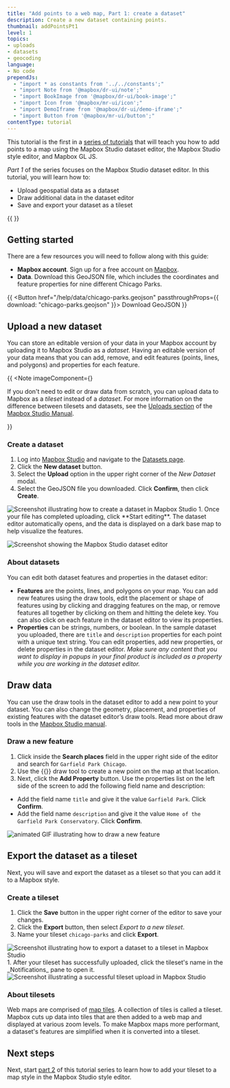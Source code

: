 ```yaml
---
title: "Add points to a web map, Part 1: create a dataset"
description: Create a new dataset containing points.
thumbnail: addPointsPt1
level: 1
topics:
- uploads
- datasets
- geocoding
language:
- No code
prependJs:
  - "import * as constants from '../../constants';"
  - "import Note from '@mapbox/dr-ui/note';"
  - "import BookImage from '@mapbox/dr-ui/book-image';"
  - "import Icon from '@mapbox/mr-ui/icon';"
  - "import DemoIframe from '@mapbox/dr-ui/demo-iframe';"
  - "import Button from '@mapbox/mr-ui/button';"
contentType: tutorial
---
```


This tutorial is the first in a [series of tutorials](https://www.mapbox.com/studio-manual/help/#add-points-to-a-map) that will teach you how to add points to a map using the Mapbox Studio dataset editor, the Mapbox Studio style editor, and Mapbox GL JS.

*Part 1* of the series focuses on the Mapbox Studio dataset editor. In this tutorial, you will learn how to:

- Upload geospatial data as a dataset
- Draw additional data in the dataset editor
- Save and export your dataset as a tileset

{{
  <DemoIframe src="/help/demos/add-points-to-a-map/index.html" />
}}

## Getting started

There are a few resources you will need to follow along with this guide:

- **Mapbox account**. Sign up for a free account on [Mapbox](https://account.mapbox.com/auth/signup/).
- **Data**. Download this GeoJSON file, which includes the coordinates and feature properties for nine different Chicago Parks.

{{
<Button href="/help/data/chicago-parks.geojson" passthroughProps={{ download: "chicago-parks.geojson" }}>
    <Icon name='arrow-down' inline={true} /> Download GeoJSON
</Button>
}}

## Upload a new dataset

You can store an editable version of your data in your Mapbox account by uploading it to Mapbox Studio as a _dataset_. Having an editable version of your data means that you can add, remove, and edit features (points, lines, and polygons) and properties for each feature.

{{
<Note
  imageComponent={<BookImage />}
>
  <p>If you don't need to edit or draw data from scratch, you can upload data to Mapbox as a <em>tileset</em> instead of a <em>dataset</em>. For more information on the difference between tilesets and datasets, see the <a href='https://www.mapbox.com/studio-manual/overview/geospatial-data/'>Uploads section</a> of the <a href='https://www.mapbox.com/studio-manual/'>Mapbox Studio Manual</a>.</p>
</Note>
}}

### Create a dataset

1. Log into [Mapbox Studio](https://www.mapbox.com/studio) and navigate to the [Datasets page](https://www.mapbox.com/studio/datasets).
1. Click the **New dataset** button.
1. Select the **Upload** option in the upper right corner of the _New Dataset_ modal.
1. Select the GeoJSON file you downloaded. Click **Confirm**, then click **Create**.
<img src='/help/img/studio/point-tutorial-dataset-upload.png' alt='Screenshot illustrating how to create a dataset in Mapbox Studio' class='block wmax600 pt18 mx-auto'>
1. Once your file has completed uploading, click **Start editing**. The dataset editor automatically opens, and the data is displayed on a dark base map to help visualize the features.

![Screenshot showing the Mapbox Studio dataset editor](/help/img/studio/point-tutorial-dataset-editor.png)

### About datasets

You can edit both dataset features and properties in the dataset editor:

- **Features** are the points, lines, and polygons on your map. You can add new features using the draw tools, edit the placement or shape of features using by clicking and dragging features on the map, or remove features all together by clicking on them and hitting the delete key. You can also click on each feature in the dataset editor to view its properties.
- **Properties** can be strings, numbers, or boolean. In the sample dataset you uploaded, there are `title` and `description` properties for each point with a unique text string. You can edit properties, add new properties, or delete properties in the dataset editor. *Make sure any content that you want to display in popups in your final product is included as a property while you are working in the dataset editor.*

## Draw data

You can use the draw tools in the dataset editor to add a new point to your dataset. You can also change the geometry, placement, and properties of existing features with the dataset editor’s draw tools. Read more about draw tools in the [Mapbox Studio manual](https://www.mapbox.com/studio-manual/).

### Draw a new feature

1. Click inside the **Search places** field in the upper right side of the editor and search for `Garfield Park Chicago`.
1. Use the {{<Icon name='marker' inline={true} />}} draw tool to create a new point on the map at that location.
1. Next, click the **Add Property** button. Use the properties list on the left side of the screen to add the following field name and description:
  - Add the field name `title` and give it the value `Garfield Park`. Click **Confirm**.
  - Add the field name `description` and give it the value `Home of the Garfield Park Conservatory`. Click **Confirm**.

![animated GIF illustrating how to draw a new feature](/help/img/studio/point-tutorial-dataset-edit.gif)

## Export the dataset as a tileset

Next, you will save and export the dataset as a tileset so that you can add it to a Mapbox style.

### Create a tileset

1. Click the **Save** button in the upper right corner of the editor to save your changes.
1. Click the **Export** button, then select _Export to a new tileset_.
1. Name your tileset `chicago-parks` and click **Export**.
<img src='/help/img/studio/point-tutorial-export-to-tileset.png' alt='Screenshot illustrating how to export a dataset to a tileset in Mapbox Studio' class='block wmax600 pt18 mx-auto'>
1. After your tileset has successfully uploaded, click the tileset's name in the _Notifications_ pane to open it.

<img src='/help/img/studio/point-tutorial-tileset-upload.png' alt='Screenshot illustrating a successful tileset upload in Mapbox Studio' class='block wmax600 mx-auto'>

### About tilesets

Web maps are comprised of [map tiles](/help/how-mapbox-works/web-apps/). A collection of tiles is called a tileset. Mapbox cuts up data into tiles that are then added to a web map and displayed at various zoom levels. To make Mapbox maps more performant, a dataset's features are simplified when it is converted into a tileset.

## Next steps

Next, start [part 2](/help/tutorials/add-points-pt-2/) of this tutorial series to learn how to add your tileset to a map style in the Mapbox Studio style editor.
